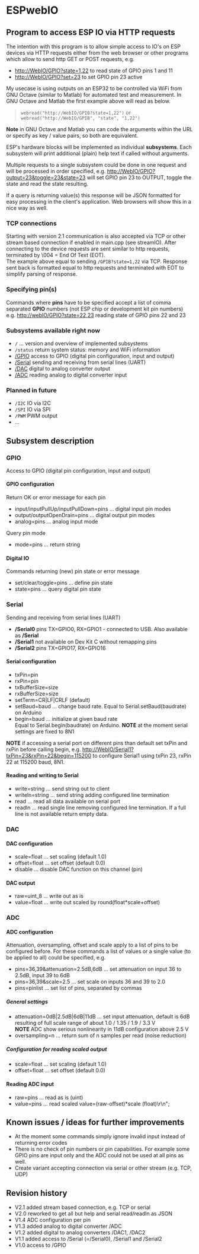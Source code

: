 # ESPwebIO

## Program to access ESP IO via HTTP requests

The intention with this program is to allow simple access to IO's on ESP devices via HTTP requests either from the web browser or other programs which allow to send http GET or POST requests, e.g.

- <http://WebIO/GPIO?state=1,22> to read state of GPIO pins 1 and 11
- <http://WebIO/GPIO?set=23> to set GPIO pin 23 active

My usecase is using outputs on an ESP32 to be controlled via WiFi from GNU Octave (similar to Matlab) for automated test and measurement. In GNU Octave and Matlab the first example above will read as below.

> `webread("http://WebIO/GPIB?state=1,22")`
or
> `webread("http://WebIO/GPIB", "state", "1,22")`

**Note** in GNU Octave and Matlab you can code the arguments within the URL or specify as key / value pairs, so both are equivalent.

ESP's hardware blocks will be implemented as individual **subsystems**. Each subsystem will print additional (plain) help text if called without arguments.

Multiple requests to a single subsystem could be done in one request and will be processed in order specified, e.g.
<http://WebIO/GPIO?output=23&toggle=23&state=23> will set GPIO pin 23 to OUTPUT, toggle the state and read the state resulting.

If a query is returning value(s) this response will be JSON formatted for easy processing in the client's application. Web browsers will show this in a nice way as well.

### TCP connections

Starting with version 2.1 communication is also accepted via TCP or other stream based connection if enabled in main.cpp (see streamIO). After connecting to the device requests are sent similar to http requests, terminated by \004 = End Of Text (EOT).  
The example above equal to sending `/GPIB?state=1,22` via TCP. Response sent back is formatted equal to http requests and terminated with EOT to simplify parsing of response.

### Specifying pin(s)

Commands where **pins** have to be specified accept a list of comma separated **GPIO** numbers (not ESP chip or development kit pin numbers) e.g. <http://webIO/GPIO?state=22,23> reading state of GPIO pins 22 and 23

### Subsystems available right now

- `/` ... version and overview of implemented subsystems
- `/status` return system status: memory and WiFi information
- [/GPIO](#gpio) access to GPIO (digital pin configuration, input and output)
- [/Serial](#serial) sending and receiving from serial lines (UART)
- [/DAC](#dac) digital to analog converter output
- [/ADC](#adc) reading analog to digital converter input

### Planned in future

- `/I2C` IO via I2C
- `/SPI` IO via SPI
- `/PWM` PWM output
- ...

## Subsystem description

### GPIO

Access to GPIO (digital pin configuration, input and output)

#### GPIO configuration

Return OK or error message for each pin

- input/inputPullUp/inputPullDown=pins ... digital input pin modes
- output/outputOpenDrain=pins ... digital output pin modes
- analog=pins ... analog input mode

Query pin mode

- mode=pins ... return string

#### Digital IO

Commands returning (new) pin state or error message

- set/clear/toggle=pins ... define pin state
- state=pins ... query digital pin state

### Serial

Sending and receiving from serial lines (UART)

- **/Serial0** pins TX=GPIO0, RX=GPIO1 - connected to USB. Also available as **/Serial**
- **/Serial1** not available on Dev Kit C without remapping pins
- **/Serial2** pins TX=GPIO17, RX=GPIO16

#### Serial configuration

- txPin=pin
- rxPin=pin
- txBufferSize=size
- rxBufferSize=size
- setTerm=CR|LF|CRLF (default)
- setBaud=baud ... change baud rate. Equal to Serial.setBaud(baudrate) on Arduino
- begin=baud   ... initialize at given baud rate  
Equal to Serial.begin(baudrate) on Arduino.
**NOTE** at the moment serial settings are fixed to 8N1

**NOTE** if accessing a serial port on different pins than default set txPin and rxPin before calling begin, e.g. <http://WebIO/Serial1?txPin=23&rxPin=22&begin=115200> to configure Serial1 using txPin 23, rxPin 22 at 115200 baud, 8N1.

#### Reading and writing to Serial

- write=string ... send string out to client
- writeln=string ... send string adding configured line termination
- read ... read all data available on serial port
- readln ... read single line removing configured line termination. If a full line is not available return empty data.

### DAC

#### DAC configuration

- scale=float ... set scaling (default 1.0)
- offset=float ... set offset (default 0.0)
- disable ... disable DAC function on this channel (pin)

#### DAC output

- raw=uint_8 ... write out as is
- value=float ... write out scaled by round(float*scale+offset)

### ADC

#### ADC configuration

Attenuation, oversampling, offset and scale apply to a list of pins to be configured before.
For these commands a list of values or a single value (to be applied to all) could be specified, e.g.

- pins=36,39&attenuation=2.5dB,6dB ... set attenuation on input 36 to 2.5dB, input 39 to 6dB
- pins=36,39&scale=2.5 ... set scale on inputs 36 and 39 to 2.0
- pins=pinlist ... set list of pins, separated by commas

##### General settings

- attenuation=0dB|2.5dB|6dB|11dB ... set input attenuation, default is 6dB  
resulting of full scale range of about 1.0 / 1.35 / 1.9 / 3.3 V  
**NOTE** ADC show serious nonlinearity in 11dB configuration above 2.5 V
- oversampling=n ... return sum of n samples per read (noise reduction)

##### Configuration for reading scaled output

- scale=float ... set scaling (default 1.0)
- offset=float ... set offset (default 0.0)

#### Reading ADC input

- raw=pins ... read as is (uint)
- value=pins ... read scaled value=(raw-offset)*scale (float)\r\n";

## Known issues / ideas for further improvements

- At the moment some commands simply ignore invalid input instead of returning error codes
- There is no check of pin numbers or pin capabilities. For example some GPIO pins are input only and the ADC could not be used at all pins as well.
- Create variant accepting connection via serial or other stream (e.g. TCP, UDP)

## Revision history

- V2.1 added stream based connection, e.g. TCP or serial
- V2.0 reworked to get all but help and serial read/readln as JSON
- V1.4 ADC configuration per pin
- V1.3 added analog to digital converter /ADC
- V1.2 added digital to analog converters /DAC1, /DAC2
- V1.1 added access to /Serial (=/Serial0), /Serial1 and /Serial2
- V1.0 access to /GPIO
